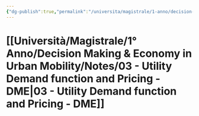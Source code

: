 ```yaml
---
{"dg-publish":true,"permalink":"/universita/magistrale/1-anno/decision-making-and-economy-in-urban-mobility/notes/03-utility-demand-function-and-pricing-dme/","tags":["UNI"]}
---
```


# [[Università/Magistrale/1° Anno/Decision Making & Economy in Urban Mobility/Notes/03 - Utility Demand function and Pricing - DME\|03 - Utility Demand function and Pricing - DME]]



